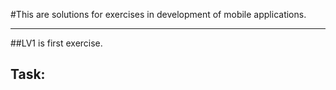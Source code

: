 #This are solutions for exercises in development of mobile applications.

---

##LV1 is first exercise.

Task:
-
